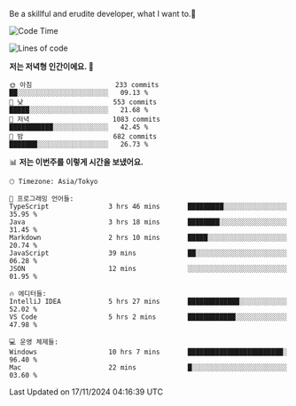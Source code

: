 Be a skillful and erudite developer, what I want to.👶

<!--START_SECTION:waka-->
![Code Time](http://img.shields.io/badge/Code%20Time-1%2C398%20hrs%2039%20mins-blue)

![Lines of code](https://img.shields.io/badge/%EC%A0%80%EB%8A%94%20%EC%97%AC%ED%83%9C%EA%B9%8C%EC%A7%80%20-902.3%20thousand%20%EC%A4%84%EC%9D%98%20%EC%BD%94%EB%93%9C%EB%A5%BC%20%EC%9E%91%EC%84%B1%ED%96%88%EC%96%B4%EC%9A%94.-blue)

**저는 저녁형 인간이에요. 🦉** 

```text
🌞 아침                     233 commits         ██░░░░░░░░░░░░░░░░░░░░░░░   09.13 % 
🌆 낮　                     553 commits         █████░░░░░░░░░░░░░░░░░░░░   21.68 % 
🌃 저녁                     1083 commits        ███████████░░░░░░░░░░░░░░   42.45 % 
🌙 밤　                     682 commits         ███████░░░░░░░░░░░░░░░░░░   26.73 % 
```


📊 **저는 이번주를 이렇게 시간을 보냈어요.** 

```text
🕑︎ Timezone: Asia/Tokyo

💬 프로그래밍 언어들: 
TypeScript               3 hrs 46 mins       █████████░░░░░░░░░░░░░░░░   35.95 % 
Java                     3 hrs 18 mins       ████████░░░░░░░░░░░░░░░░░   31.45 % 
Markdown                 2 hrs 10 mins       █████░░░░░░░░░░░░░░░░░░░░   20.74 % 
JavaScript               39 mins             ██░░░░░░░░░░░░░░░░░░░░░░░   06.28 % 
JSON                     12 mins             ░░░░░░░░░░░░░░░░░░░░░░░░░   01.95 % 

🔥 에디터들: 
IntelliJ IDEA            5 hrs 27 mins       █████████████░░░░░░░░░░░░   52.02 % 
VS Code                  5 hrs 2 mins        ████████████░░░░░░░░░░░░░   47.98 % 

💻 운영 체제들: 
Windows                  10 hrs 7 mins       ████████████████████████░   96.40 % 
Mac                      22 mins             █░░░░░░░░░░░░░░░░░░░░░░░░   03.60 % 
```


 Last Updated on 17/11/2024 04:16:39 UTC
<!--END_SECTION:waka-->

